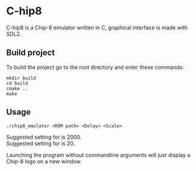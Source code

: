 # C-hip8
C-hip8 is a Chip-8 emulator written in C, graphical interface is made with SDL2.
## Build project
To build the project go to the root directory and enter these commands:
```
mkdir build
cd build
cmake ..
make
```
## Usage
```
./chip8_emulator <ROM path> <Delay> <Scale>
```
Suggested setting for <Delay> is 2000.  
Suggested setting for <Scale> is 20.

Launching the program without commandline arguments will just display a Chip-8 logo on a new window.
